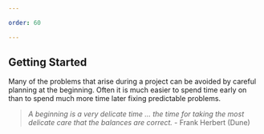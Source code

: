 ```yaml
---

order: 60

---
```


## Getting Started


Many of the problems that arise during a project can be avoided by careful planning
at the beginning. Often it is much easier to spend time early on than to 
spend much more time later fixing predictable problems.


<div class="smallest">
<blockquote>
<p><em>A beginning is a very delicate time ... the time for taking the most delicate 
care that the balances are correct.</em> - Frank Herbert (Dune)</p>
</blockquote>
</div>




